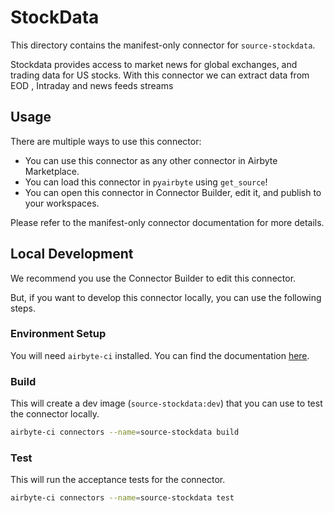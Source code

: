 # StockData
This directory contains the manifest-only connector for `source-stockdata`.

Stockdata provides access to market news for global exchanges, and trading data for US stocks.
With this connector we can extract data from EOD , Intraday and news feeds streams





## Usage
There are multiple ways to use this connector:
- You can use this connector as any other connector in Airbyte Marketplace.
- You can load this connector in `pyairbyte` using `get_source`!
- You can open this connector in Connector Builder, edit it, and publish to your workspaces.

Please refer to the manifest-only connector documentation for more details.

## Local Development
We recommend you use the Connector Builder to edit this connector.

But, if you want to develop this connector locally, you can use the following steps.

### Environment Setup
You will need `airbyte-ci` installed. You can find the documentation [here](airbyte-ci).

### Build
This will create a dev image (`source-stockdata:dev`) that you can use to test the connector locally.
```bash
airbyte-ci connectors --name=source-stockdata build
```

### Test
This will run the acceptance tests for the connector.
```bash
airbyte-ci connectors --name=source-stockdata test
```

